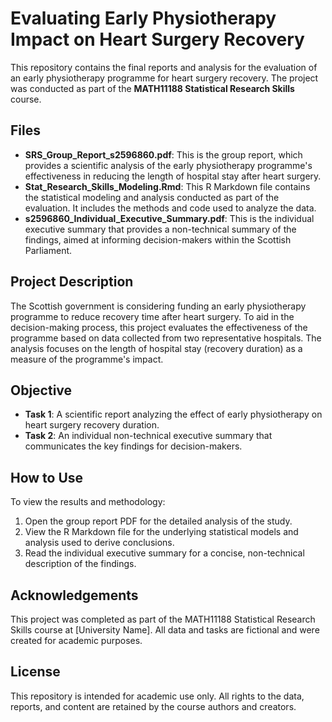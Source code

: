 # Evaluating Early Physiotherapy Impact on Heart Surgery Recovery

This repository contains the final reports and analysis for the evaluation of an early physiotherapy programme for heart surgery recovery. The project was conducted as part of the **MATH11188 Statistical Research Skills** course.

## Files

- **SRS_Group_Report_s2596860.pdf**: This is the group report, which provides a scientific analysis of the early physiotherapy programme's effectiveness in reducing the length of hospital stay after heart surgery.
- **Stat_Research_Skills_Modeling.Rmd**: This R Markdown file contains the statistical modeling and analysis conducted as part of the evaluation. It includes the methods and code used to analyze the data.
- **s2596860_Individual_Executive_Summary.pdf**: This is the individual executive summary that provides a non-technical summary of the findings, aimed at informing decision-makers within the Scottish Parliament.

## Project Description

The Scottish government is considering funding an early physiotherapy programme to reduce recovery time after heart surgery. To aid in the decision-making process, this project evaluates the effectiveness of the programme based on data collected from two representative hospitals. The analysis focuses on the length of hospital stay (recovery duration) as a measure of the programme's impact.

## Objective

- **Task 1**: A scientific report analyzing the effect of early physiotherapy on heart surgery recovery duration.
- **Task 2**: An individual non-technical executive summary that communicates the key findings for decision-makers.

## How to Use

To view the results and methodology:
1. Open the group report PDF for the detailed analysis of the study.
2. View the R Markdown file for the underlying statistical models and analysis used to derive conclusions.
3. Read the individual executive summary for a concise, non-technical description of the findings.

## Acknowledgements

This project was completed as part of the MATH11188 Statistical Research Skills course at [University Name]. All data and tasks are fictional and were created for academic purposes.

## License

This repository is intended for academic use only. All rights to the data, reports, and content are retained by the course authors and creators.

